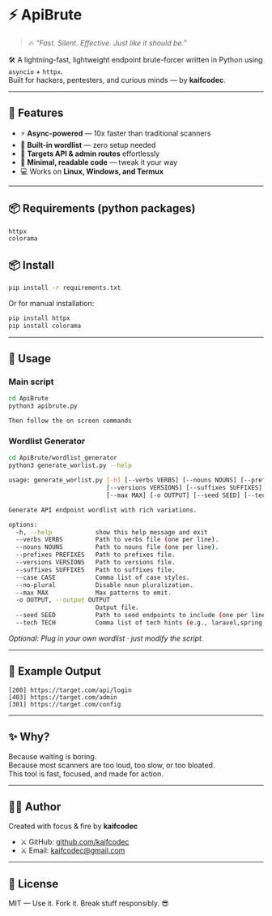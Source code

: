# ⚡ ApiBrute

> 🔥 _“Fast. Silent. Effective. Just like it should be.”_  

🛠️ A lightning-fast, lightweight endpoint brute-forcer written in Python using `asyncio` + `httpx`.  
Built for hackers, pentesters, and curious minds — by **kaifcodec**.

---

## 🚀 Features

- ⚡ **Async-powered** — 10x faster than traditional scanners  
- 📂 **Built-in wordlist** — zero setup needed  
- 🎯 **Targets API & admin routes** effortlessly  
- 🧠 **Minimal, readable code** — tweak it your way  
- 💻 Works on **Linux, Windows, and Termux**

---
## 📦 Requirements (python packages)
```bash
httpx
colorama
```

## 📦 Install

```bash
pip install -r requirements.txt
```
Or for manual installation:

```bash
pip install httpx
pip install colorama

```
---

## 🔧 Usage

### Main script
```bash
cd ApiBrute
python3 apibrute.py 
```
`Then follow the on screen commands`

### Wordlist Generator 
```bash
cd ApiBrute/wordlist_generator
python3 generate_worlist.py --help
```
```bash
usage: generate_worlist.py [-h] [--verbs VERBS] [--nouns NOUNS] [--prefixes PREFIXES]
                           [--versions VERSIONS] [--suffixes SUFFIXES] [--case CASE] [--no-plural]
                           [--max MAX] [-o OUTPUT] [--seed SEED] [--tech TECH]

Generate API endpoint wordlist with rich variations.

options:
  -h, --help            show this help message and exit
  --verbs VERBS         Path to verbs file (one per line).
  --nouns NOUNS         Path to nouns file (one per line).
  --prefixes PREFIXES   Path to prefixes file.
  --versions VERSIONS   Path to versions file.
  --suffixes SUFFIXES   Path to suffixes file.
  --case CASE           Comma list of case styles.
  --no-plural           Disable noun pluralization.
  --max MAX             Max patterns to emit.
  -o OUTPUT, --output OUTPUT
                        Output file.
  --seed SEED           Path to seed endpoints to include (one per line).
  --tech TECH           Comma list of tech hints (e.g., laravel,spring,django,express).
```
_Optional: Plug in your own wordlist · just modify the script._

---

## 🐍 Example Output

```
[200] https://target.com/api/login
[403] https://target.com/admin
[301] https://target.com/config
```

---

## ✨ Why?

Because waiting is boring.  
Because most scanners are too loud, too slow, or too bloated.  
This tool is fast, focused, and made for action.

---

## 👨‍💻 Author

Created with focus & fire by **kaifcodec**  
- ⚔️ GitHub: [github.com/kaifcodec](https://github.com/kaifcodec)
- ⚔️ Email: kaifcodec@gmail.com
---

## 📜 License

MIT — Use it. Fork it. Break stuff responsibly. 😎
